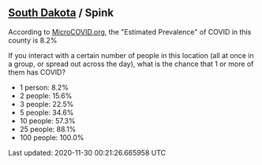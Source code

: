 
## [South Dakota](/united-states/south-dakota) / Spink

According to [MicroCOVID.org](http://microcovid.org),
the "Estimated Prevalence" of COVID in this county is 8.2%

If you interact with a certain number of people in this location
(all at once in a group, or spread out across the day), what is the chance that
1 or more of them has COVID?

- 1 person: 8.2%
- 2 people: 15.6%
- 3 people: 22.5%
- 5 people: 34.6%
- 10 people: 57.3%
- 25 people: 88.1%
- 100 people: 100.0%

Last updated: 2020-11-30 00:21:26.665958 UTC
